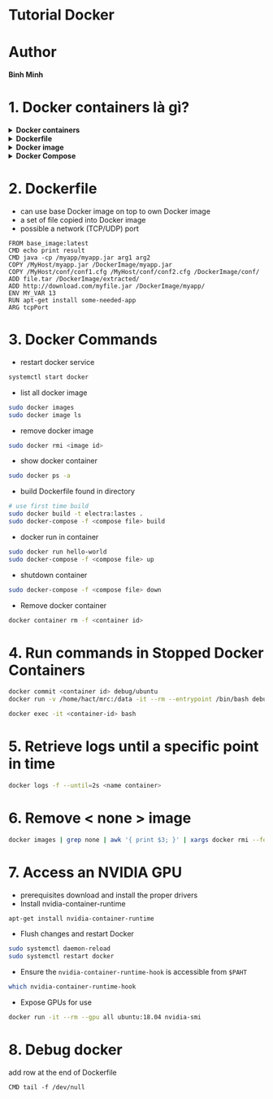# Tutorial Docker
# Author
   **Binh Minh**


# 1. Docker containers là gì?

<details>
    <summary> <b> Docker containers </b> </summary>

* seperate the file system and networks between container, unless you explicitly allow it 
* Does not have it own OS like Virtual Machine

</details>

<details>
    <summary><b>Dockerfile</b></summary>

* a set of instructions which are executed by docker command line tool
</details>

<details>
    <summary><b>Docker image</b></summary>

* executes Dockerfile produces a Docker image, all needed files and instructions
* Possible start multiple Docker containers from same Docker image
</details>

<details>
    <summary><b>Docker Compose</b></summary>

* link multiple docker containers into a single composition, which can be installed and start up all at once
</details>


# 2. Dockerfile
* can use base Docker image on top to own Docker image
* a set of file copied into Docker image
* possible a network (TCP/UDP) port 
```base
FROM base_image:latest
CMD echo print result
CMD java -cp /myapp/myapp.jar arg1 arg2
COPY /MyHost/myapp.jar /DockerImage/myapp.jar
COPY /MyHost/conf/conf1.cfg /MyHost/conf/conf2.cfg /DockerImage/conf/
ADD file.tar /DockerImage/extracted/
ADD http://download.com/myfile.jar /DockerImage/myapp/
ENV MY_VAR 13
RUN apt-get install some-needed-app
ARG tcpPort

```
# 3. Docker Commands

* restart docker service
```bash
systemctl start docker
```

* list all docker image
```bash
sudo docker images
sudo docker image ls
```
* remove docker image
```bash
sudo docker rmi <image id>
```
* show docker container
```bash
sudo docker ps -a
```
* build Dockerfile found in directory
```bash
# use first time build
sudo docker build -t electra:lastes .
sudo docker-compose -f <compose file> build
```
* docker run in container
```bash
sudo docker run hello-world
sudo docker-compose -f <compose file> up
```
* shutdown container
```bash
sudo docker-compose -f <compose file> down
```
* Remove docker container
```bash
docker container rm -f <container id>
```
# 4. Run commands in Stopped Docker Containers
```bash
docker commit <container id> debug/ubuntu
docker run -v /home/hact/mrc:/data -it --rm --entrypoint /bin/bash debug/ubuntu
```
```bash
docker exec -it <container-id> bash
```
# 5. Retrieve logs until a specific point in time
```bash
docker logs -f --until=2s <name container>
```
# 6. Remove < none > image
```bash
docker images | grep none | awk '{ print $3; }' | xargs docker rmi --force
```
# 7. Access an NVIDIA GPU
* prerequisites download and install the proper drivers
* Install nvidia-container-runtime
```bash
apt-get install nvidia-container-runtime
```
* Flush changes and restart Docker 
```bash
sudo systemctl daemon-reload
sudo systemctl restart docker
```
* Ensure the `nvidia-container-runtime-hook` is accessible from `$PAHT`
```bash
which nvidia-container-runtime-hook
``` 
* Expose GPUs for use
```bash
docker run -it --rm --gpu all ubuntu:18.04 nvidia-smi
```

# 8. Debug docker
add row at the end of Dockerfile 
```docker
CMD tail -f /dev/null
```